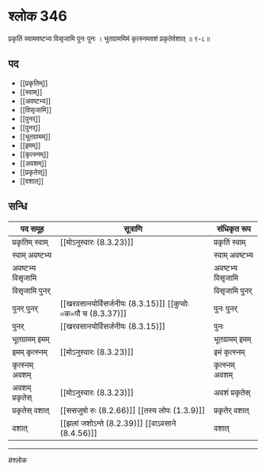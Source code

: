 # श्लोक 346

प्रकृतिं स्वामवष्टभ्य विसृजामि पुनः पुनः ।
भूतग्राममिमं कृत्स्नमवशं प्रकृतेर्वशात् ॥ ९-८॥


## पद 

- [[प्रकृतिम्]]
- [[स्वाम्]]
- [[अवष्टभ्य]]
- [[विसृजामि]]
- [[पुनर्]]
- [[पुनर्]]
- [[भूतग्रामम्]]
- [[इमम्]]
- [[कृत्स्नम्]]
- [[अवशम्]]
- [[प्रकृतेस्]]
- [[वशात्]]

## सन्धि

| पद समूह | सूत्राणि | संधिकृत रूप |
| ----- | ----- | ----- |
| प्रकृतिम् स्वाम् |  [[मोऽनुस्वारः (8.3.23)]] | प्रकृतिं स्वाम् |
| स्वाम् अवष्टभ्य |  | स्वाम् अवष्टभ्य |
| अवष्टभ्य विसृजामि |  | अवष्टभ्य विसृजामि |
| विसृजामि पुनर् |  | विसृजामि पुनर् |
| पुनर् पुनर् |  [[खरवसानयोर्विसर्जनीयः (8.3.15)]] [[कुप्वोः ≍क≍पौ च (8.3.37)]] | पुनः पुनर् |
| पुनर् |  [[खरवसानयोर्विसर्जनीयः (8.3.15)]] | पुनः |
| भूतग्रामम् इमम् |  | भूतग्रामम् इमम् |
| इमम् कृत्स्नम् |  [[मोऽनुस्वारः (8.3.23)]] | इमं कृत्स्नम् |
| कृत्स्नम् अवशम् |  | कृत्स्नम् अवशम् |
| अवशम् प्रकृतेस् |  [[मोऽनुस्वारः (8.3.23)]] | अवशं प्रकृतेस् |
| प्रकृतेस् वशात् |  [[ससजुषो रुः (8.2.66)]] [[तस्य लोपः (1.3.9)]] | प्रकृतेर् वशात् |
| वशात् |  [[झलां जशोऽन्ते (8.2.39)]] [[वाऽवसाने (8.4.56)]] | वशात् |


---

#श्लोक